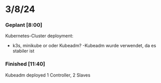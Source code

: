# 3/8/24

### Geplant [8:00]
Kubernetes-Cluster deployment:
- k3s, minikube or oder Kubeadm?
  -Kubeadm wurde verwendet, da es stabiler ist

### Finished [11:40]
Kubeadm deployed
1 Controller, 2 Slaves
